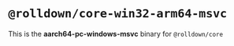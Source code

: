 # `@rolldown/core-win32-arm64-msvc`

This is the **aarch64-pc-windows-msvc** binary for `@rolldown/core`
